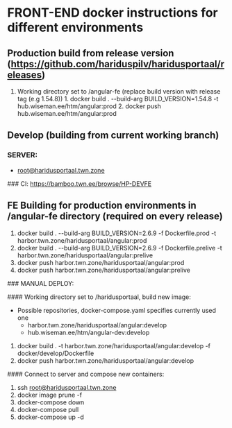 # FRONT-END docker instructions for different environments
## Production build from release version (https://github.com/hariduspilv/haridusportaal/releases)
  1. Working directory set to /angular-fe (replace build version with release tag (e.g 1.54.8))
    1. docker build . --build-arg BUILD_VERSION=1.54.8 -t hub.wiseman.ee/htm/angular:prod
    2. docker push hub.wiseman.ee/htm/angular:prod
## Develop (building from current working branch)
### SERVER:
  * root@haridusportaal.twn.zone

### CI:
  https://bamboo.twn.ee/browse/HP-DEVFE
## FE Building for production environments in /angular-fe directory (required on every release)
  1. docker build . --build-arg BUILD_VERSION=2.6.9 -f Dockerfile.prod -t harbor.twn.zone/haridusportaal/angular:prod
  2. docker build . --build-arg BUILD_VERSION=2.6.9 -f Dockerfile.prelive -t harbor.twn.zone/haridusportaal/angular:prelive
  3. docker push harbor.twn.zone/haridusportaal/angular:prod
  4. docker push harbor.twn.zone/haridusportaal/angular:prelive

### MANUAL DEPLOY:

#### Working directory set to /haridusportaal, build new image:
  * Possible repositories, docker-compose.yaml specifies currently used one
    * harbor.twn.zone/haridusportaal/angular:develop
    * hub.wiseman.ee/htm/angular-dev:develop

  1. docker build . -t harbor.twn.zone/haridusportaal/angular:develop -f docker/develop/Dockerfile
  2. docker push harbor.twn.zone/haridusportaal/angular:develop

#### Connect to server and compose new containers:
  1. ssh root@haridusportaal.twn.zone
  2. docker image prune -f
  3. docker-compose down
  4. docker-compose pull
  5. docker-compose up -d

  
